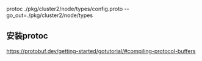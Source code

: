 protoc ./pkg/cluster2/node/types/config.proto --go_out=./pkg/cluster2/node/types



## 安装protoc

https://protobuf.dev/getting-started/gotutorial/#compiling-protocol-buffers